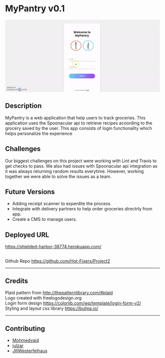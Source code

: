 # MyPantry v0.1

<img alt="My Pantry version 0.1" src="public/assets/MyPantry.gif">

## Description
MyPantry is a web application that help users to track groceries. This application uses the Spoonacular api to retrieve recipes acoording to the grocery saved by the user. This app consists of login functionality which helps personalize the experience

## Challenges  
Our biggest challenges on this project were working with Lint and Travis to get checks to pass. We also had issues with Spoonacular api integration as it was always returning random results everytime. However, working together we were able to solve the issues as a team.

## Future Versions
* Adding receipt scanner to experdite the process.
* Integrate with delivery partners to help order groceries directrly from app.
* Create a CMS to manage users.


## Deployed URL
https://shielded-harbor-38774.herokuapp.com/

##
Github Repo https://github.com/Hot-Fixers/Project2
***

## Credits
Plaid pattern from http://thepatternlibrary.com/#plaid <br>
Logo created with freelogodesign.org<br>
Login form design https://colorlib.com/wp/template/login-form-v2/<br>
Styling and layout css library https://bulma.io/

***

## Contributing
* [Mohmedvaid](https://github.com/Mohmedvaid)
* [julzar](https://github.com/julzar)
* [JIllWesterfelhaus](https://github.com/JIllWesterfelhaus)








